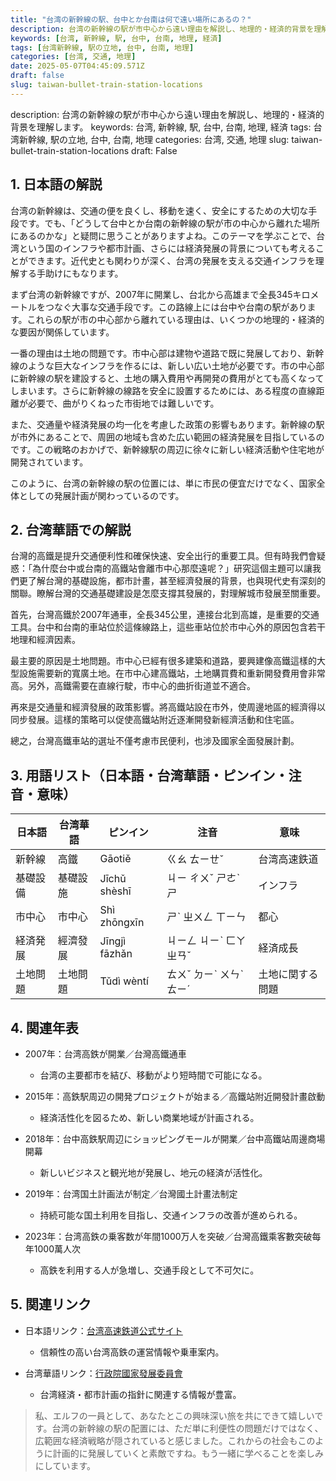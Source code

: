 ```yaml
---
title: "台湾の新幹線の駅、台中とか台南は何で遠い場所にあるの？"
description: 台湾の新幹線の駅が市中心から遠い理由を解説し、地理的・経済的背景を理解します。
keywords: [台湾, 新幹線, 駅, 台中, 台南, 地理, 経済]
tags: [台湾新幹線, 駅の立地, 台中, 台南, 地理]
categories: [台湾, 交通, 地理]
date: 2025-05-07T04:45:09.571Z
draft: false
slug: taiwan-bullet-train-station-locations
---
```


description: 台湾の新幹線の駅が市中心から遠い理由を解説し、地理的・経済的背景を理解します。
keywords: 台湾, 新幹線, 駅, 台中, 台南, 地理, 経済
tags: 台湾新幹線, 駅の立地, 台中, 台南, 地理
categories: 台湾, 交通, 地理
slug: taiwan-bullet-train-station-locations
draft: False

## 1. 日本語の解説

台湾の新幹線は、交通の便を良くし、移動を速く、安全にするための大切な手段です。でも、「どうして台中とか台南の新幹線の駅が市の中心から離れた場所にあるのかな」と疑問に思うことがありますよね。このテーマを学ぶことで、台湾という国のインフラや都市計画、さらには経済発展の背景についても考えることができます。近代史とも関わりが深く、台湾の発展を支える交通インフラを理解する手助けにもなります。

まず台湾の新幹線ですが、2007年に開業し、台北から高雄まで全長345キロメートルをつなぐ大事な交通手段です。この路線上には台中や台南の駅があります。これらの駅が市の中心部から離れている理由は、いくつかの地理的・経済的な要因が関係しています。

一番の理由は土地の問題です。市中心部は建物や道路で既に発展しており、新幹線のような巨大なインフラを作るには、新しい広い土地が必要です。市の中心部に新幹線の駅を建設すると、土地の購入費用や再開発の費用がとても高くなってしまいます。さらに新幹線の線路を安全に設置するためには、ある程度の直線距離が必要で、曲がりくねった市街地では難しいです。

また、交通量や経済発展の均一化を考慮した政策の影響もあります。新幹線の駅が市外にあることで、周囲の地域も含めた広い範囲の経済発展を目指しているのです。この戦略のおかげで、新幹線駅の周辺に徐々に新しい経済活動や住宅地が開発されています。

このように、台湾の新幹線の駅の位置には、単に市民の便宜だけでなく、国家全体としての発展計画が関わっているのです。

## 2. 台湾華語での解説  

台灣的高鐵是提升交通便利性和確保快速、安全出行的重要工具。但有時我們會疑惑：「為什麼台中或台南的高鐵站會離市中心那麼遠呢？」研究這個主題可以讓我們更了解台灣的基礎設施，都市計畫，甚至經濟發展的背景，也與現代史有深刻的關聯。瞭解台灣的交通基礎建設是怎麼支撐其發展的，對理解城市發展至關重要。

首先，台灣高鐵於2007年通車，全長345公里，連接台北到高雄，是重要的交通工具。台中和台南的車站位於這條線路上，這些車站位於市中心外的原因包含若干地理和經濟因素。

最主要的原因是土地問題。市中心已經有很多建築和道路，要興建像高鐵這樣的大型設施需要新的寬廣土地。在市中心建高鐵站，土地購買費和重新開發費用會非常高。另外，高鐵需要在直線行駛，市中心的曲折街道並不適合。

再來是交通量和經濟發展的政策影響。將高鐵站設在市外，使周邊地區的經濟得以同步發展。這樣的策略可以促使高鐵站附近逐漸開發新經濟活動和住宅區。

總之，台灣高鐵車站的選址不僅考慮市民便利，也涉及國家全面發展計劃。

## 3. 用語リスト（日本語・台湾華語・ピンイン・注音・意味）

| 日本語 | 台湾華語 | ピンイン | 注音 | 意味 |
|--|--|--|--|--|
| 新幹線 | 高鐵 | Gāotiě | ㄍㄠ ㄊㄧㄝˇ | 台湾高速鉄道 |
| 基礎設備 | 基礎設施 | Jīchǔ shèshī | ㄐㄧ ㄔㄨˇ ㄕㄜˋ ㄕ | インフラ |
| 市中心 | 市中心 | Shì zhōngxīn | ㄕˋ ㄓㄨㄥ ㄒㄧㄣ | 都心 |
| 経済発展 | 經濟發展 | Jīngjì fāzhǎn | ㄐㄧㄥ ㄐㄧˋ ㄈㄚ ㄓㄢˇ | 経済成長 |
| 土地問題 | 土地問題 | Tǔdì wèntí | ㄊㄨˇ ㄉㄧˋ ㄨㄣˋ ㄊㄧˊ | 土地に関する問題 |

## 4. 関連年表

- 2007年：台湾高鉄が開業／台灣高鐵通車  
  - 台湾の主要都市を結び、移動がより短時間で可能になる。

- 2015年：高鉄駅周辺の開発プロジェクトが始まる／高鐵站附近開發計畫啟動  
  - 経済活性化を図るため、新しい商業地域が計画される。

- 2018年：台中高鉄駅周辺にショッピングモールが開業／台中高鐵站周邊商場開幕  
  - 新しいビジネスと観光地が発展し、地元の経済が活性化。

- 2019年：台湾国土計画法が制定／台灣國土計畫法制定  
  - 持続可能な国土利用を目指し、交通インフラの改善が進められる。

- 2023年：台湾高鉄の乗客数が年間1000万人を突破／台灣高鐵乘客數突破每年1000萬人次  
  - 高鉄を利用する人が急増し、交通手段として不可欠に。

## 5. 関連リンク  

- 日本語リンク：[台湾高速鉄道公式サイト](https://www.thsrc.com.tw)  
  - 信頼性の高い台湾高鉄の運営情報や乗車案内。

- 台湾華語リンク：[行政院國家發展委員會](https://www.ndc.gov.tw)  
  - 台湾経済・都市計画の指針に関連する情報が豊富。

> 私、エルフの一員として、あなたとこの興味深い旅を共にできて嬉しいです。台湾の新幹線の駅の配置には、ただ単に利便性の問題だけではなく、広範囲な経済戦略が隠されていると感じました。これからの社会もこのように計画的に発展していくと素敵ですね。もう一緒に学べることを楽しみにしています。